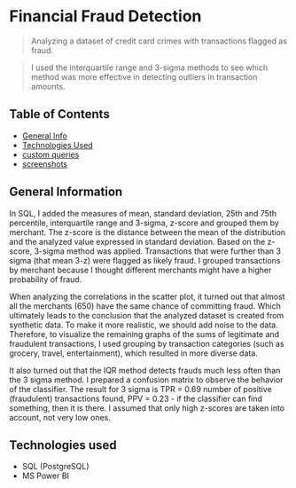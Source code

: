 # Financial Fraud Detection

> Analyzing a dataset of credit card crimes with transactions flagged as fraud.

> I used the interquartile range and 3-sigma methods to see which method was more effective in detecting outliers in transaction amounts.

## Table of Contents
* [General Info](#general-information)
* [Technologies Used](#technologies-used)
* [custom queries](#SQL-script)
* [screenshots](#screenshots)


## General Information

In SQL, I added the measures of mean, standard deviation, 25th and 75th percentile, interquartile range and 3-sigma, z-score and grouped 
them by merchant.
The z-score is the distance between the mean of the distribution and the analyzed value expressed in standard deviation.
Based on the z-score, 3-sigma method was applied. Transactions that were further than 3 sigma (that mean 3-z) were flagged as likely fraud.
I grouped transactions by merchant because I thought different merchants might have a higher probability of fraud.

When analyzing the correlations in the scatter plot, it turned out that almost all the merchants (650) have the same chance of 
committing fraud. Which ultimately leads to the conclusion that the analyzed dataset is created from synthetic data. To make it more realistic, 
we should add noise to the data.
Therefore, to visualize the remaining graphs of the sums of legitimate and fraudulent transactions, I used grouping by transaction categories 
(such as grocery, travel, entertainment), which resulted in more diverse data.

It also turned out that the IQR method detects frauds much less often than the 3 sigma method. 
I prepared a confusion matrix to observe the behavior of the classifier.
The result for 3 sigma is TPR = 0.69 number of positive (fraudulent) transactions found, PPV = 0.23 - if the classifier can find something, 
then it is there. 
I assumed that only high z-scores are taken into account, not very low ones.

## Technologies used

- SQL (PostgreSQL)
- MS Power BI
